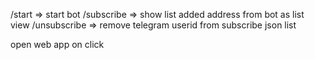 /start => start bot
/subscribe => show list added address from bot as list view
/unsubscribe => remove telegram userid from subscribe json list

open web app on click
